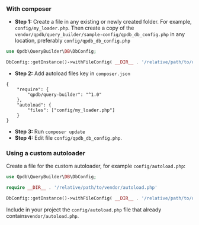 ### With composer

- **Step 1:** Create a file in any existing or newly created folder. For example, ```config/my_loader.php```. 
Then create a copy of the ```vendor/qpdb/query_builder/sample-config/qpdb_db_config.php``` in any location, preferably ```config/qpdb_db_config.php```
```php
use Qpdb\QueryBuilder\DB\DbConfig;

DbConfig::getInstance()->withFileConfig( __DIR__ . '/relative/path/to/qpdb_db_config.php' );
```
- **Step 2:** Add autoload files key in ```composer.json```
```
{
    "require": {
        "qpdb/query-builder": "^1.0"
    },
    "autoload": {
        "files": ["config/my_loader.php"]
    }
}
```
- **Step 3:** Run ```composer update```
- **Step 4:** Edit file ```config/qpdb_db_config.php```.

### Using a custom autoloader

Create a file for the custom autoloader, for example ```config/autoload.php```:

```php
use Qpdb\QueryBuilder\DB\DbConfig;

require __DIR__ . '/relative/path/to/vendor/autoload.php'

DbConfig::getInstance()->withFileConfig( __DIR__ . '/relative/path/to/qpdb_db_config.php' );
```

Include in your project the ```config/autoload.php``` file that already contains```vendor/autoload.php```.

